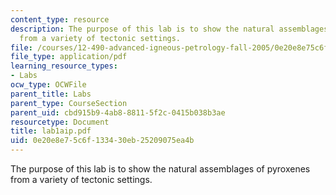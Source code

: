 ```yaml
---
content_type: resource
description: The purpose of this lab is to show the natural assemblages of pyroxenes
  from a variety of tectonic settings.
file: /courses/12-490-advanced-igneous-petrology-fall-2005/0e20e8e75c6f133430eb25209075ea4b_lab1aip.pdf
file_type: application/pdf
learning_resource_types:
- Labs
ocw_type: OCWFile
parent_title: Labs
parent_type: CourseSection
parent_uid: cbd915b9-4ab8-8811-5f2c-0415b038b3ae
resourcetype: Document
title: lab1aip.pdf
uid: 0e20e8e7-5c6f-1334-30eb-25209075ea4b
---
```

The purpose of this lab is to show the natural assemblages of pyroxenes from a variety of tectonic settings.

